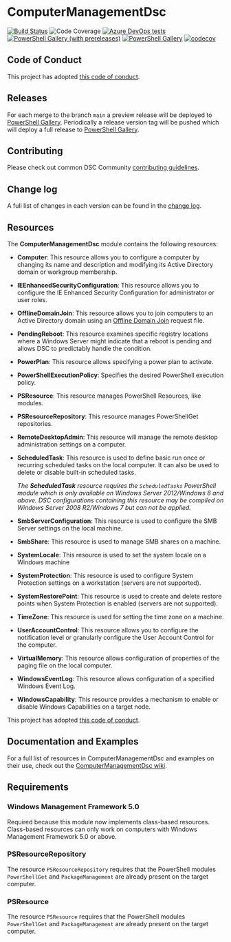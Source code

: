# ComputerManagementDsc

[![Build Status](https://dev.azure.com/dsccommunity/ComputerManagementDsc/_apis/build/status/dsccommunity.ComputerManagementDsc?branchName=main)](https://dev.azure.com/dsccommunity/ComputerManagementDsc/_build/latest?definitionId=18&branchName=main)
![Code Coverage](https://img.shields.io/azure-devops/coverage/dsccommunity/ComputerManagementDsc/18/main)
[![Azure DevOps tests](https://img.shields.io/azure-devops/tests/dsccommunity/ComputerManagementDsc/18/main)](https://dsccommunity.visualstudio.com/ComputerManagementDsc/_test/analytics?definitionId=18&contextType=build)
[![PowerShell Gallery (with prereleases)](https://img.shields.io/powershellgallery/vpre/ComputerManagementDsc?label=ComputerManagementDsc%20Preview)](https://www.powershellgallery.com/packages/ComputerManagementDsc/)
[![PowerShell Gallery](https://img.shields.io/powershellgallery/v/ComputerManagementDsc?label=ComputerManagementDsc)](https://www.powershellgallery.com/packages/ComputerManagementDsc/)
[![codecov](https://codecov.io/gh/dsccommunity/ComputerManagementDsc/branch/main/graph/badge.svg)](https://codecov.io/gh/dsccommunity/ComputerManagementDsc)

## Code of Conduct

This project has adopted [this code of conduct](CODE_OF_CONDUCT.md).

## Releases

For each merge to the branch `main` a preview release will be
deployed to [PowerShell Gallery](https://www.powershellgallery.com/).
Periodically a release version tag will be pushed which will deploy a
full release to [PowerShell Gallery](https://www.powershellgallery.com/).

## Contributing

Please check out common DSC Community [contributing guidelines](https://dsccommunity.org/guidelines/contributing).

## Change log

A full list of changes in each version can be found in the [change log](CHANGELOG.md).

## Resources

The **ComputerManagementDsc** module contains the following resources:

- **Computer**: This resource allows you to configure a computer by changing its
  name and description and modifying its Active Directory domain or workgroup
  membership.
- **IEEnhancedSecurityConfiguration**: This resource allows you to configure
  the IE Enhanced Security Configuration for administrator or user roles.
- **OfflineDomainJoin**: This resource allows you to join computers to an Active
  Directory domain using an [Offline Domain Join](https://technet.microsoft.com/en-us/library/offline-domain-join-djoin-step-by-step(v=ws.10).aspx)
  request file.
- **PendingReboot**: This resource examines specific registry locations where
  a Windows Server might indicate that a reboot is pending and allows DSC to
  predictably handle the condition.
- **PowerPlan**: This resource allows specifying a power plan to activate.
- **PowerShellExecutionPolicy**: Specifies the desired PowerShell execution policy.
- **PSResource**: This resource manages PowerShell Resources, like modules.
- **PSResourceRepository**: This resource manages PowerShellGet repositories.
- **RemoteDesktopAdmin**: This resource will manage the remote desktop administration
  settings on a computer.
- **ScheduledTask**: This resource is used to define basic run once or recurring
  scheduled tasks on the local computer. It can also be used to delete or disable
  built-in scheduled tasks.

  _The **ScheduledTask** resource requires the `ScheduledTasks` PowerShell module
  which is only available on Windows Server 2012/Windows 8 and above. DSC configurations
  containing this resource may be compiled on Windows Server 2008 R2/Windows 7 but
  can not be applied._
- **SmbServerConfiguration**: This resource is used to configure the SMB Server
  settings on the local machine.
- **SmbShare**: This resource is used to manage SMB shares on a machine.
- **SystemLocale**: This resource is used to set the system locale on a
  Windows machine
- **SystemProtection**: This resource is used to configure System Protection settings
  on a workstation (servers are not supported).
- **SystemRestorePoint**: This resource is used to create and delete restore points
  when System Protection is enabled (servers are not supported).
- **TimeZone**: This resource is used for setting the time zone on a machine.
- **UserAccountControl**: This resource allows you to configure the notification
  level or granularly configure the User Account Control for the computer.
- **VirtualMemory**: This resource allows configuration of properties of the
  paging file on the local computer.
- **WindowsEventLog**: This resource allows configuration of a specified
  Windows Event Log.
- **WindowsCapability**: This resource provides a mechanism to enable or disable
  Windows Capabilities on a target node.

This project has adopted [this code of conduct](CODE_OF_CONDUCT.md).

## Documentation and Examples

For a full list of resources in ComputerManagementDsc and examples on their use,
check out the [ComputerManagementDsc wiki](https://github.com/dsccommunity/ComputerManagementDsc/wiki).

## Requirements
### Windows Management Framework 5.0

Required because this module now implements class-based resources.
Class-based resources can only work on computers with Windows
Management Framework 5.0 or above.

### PSResourceRepository

The resource `PSResourceRepository` requires that the PowerShell modules `PowerShellGet` and `PackageManagement` are already present on the target computer.

### PSResource

The resource `PSResource` requires that the PowerShell modules `PowerShellGet` and `PackageManagement` are already present on the target computer.
